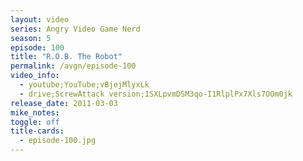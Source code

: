 ```yaml
---
layout: video
series: Angry Video Game Nerd
season: 5
episode: 100
title: "R.O.B. The Robot"
permalink: /avgn/episode-100
video_info:
  - youtube;YouTube;vBjejMlyxLk
  - drive;ScrewAttack version;1SXLpvmDSM3qo-I1RlplPx7Xls7OOm0jk
release_date: 2011-03-03
mike_notes:
toggle: off
title-cards:
  - episode-100.jpg
---
```

